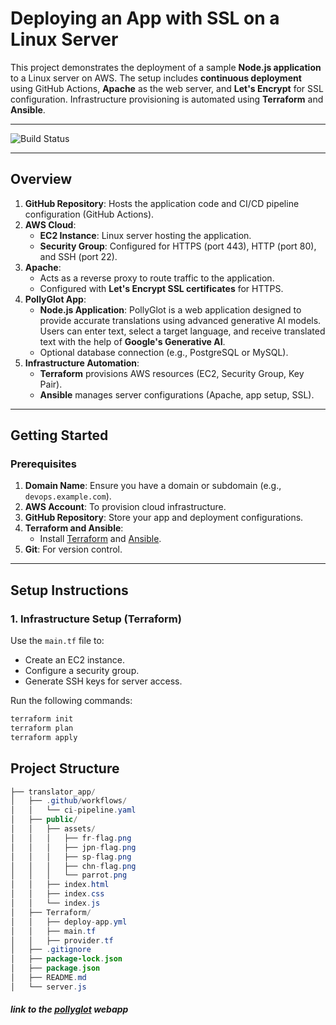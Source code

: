 # Deploying an App with SSL on a Linux Server

This project demonstrates the deployment of a sample **Node.js application** to a Linux server on AWS. The setup includes **continuous deployment** using GitHub Actions, **Apache** as the web server, and **Let's Encrypt** for SSL configuration. Infrastructure provisioning is automated using **Terraform** and **Ansible**.

---

![Build Status](https://github.com/PreciousDipe/translator_app/actions/workflows/ci-pipeline.yaml/badge.svg)

---

## **Overview**

1. **GitHub Repository**: Hosts the application code and CI/CD pipeline configuration (GitHub Actions).
2. **AWS Cloud**:
   - **EC2 Instance**: Linux server hosting the application.
   - **Security Group**: Configured for HTTPS (port 443), HTTP (port 80), and SSH (port 22).
3. **Apache**:
   - Acts as a reverse proxy to route traffic to the application.
   - Configured with **Let's Encrypt SSL certificates** for HTTPS.
4. **PollyGlot App**:
   - **Node.js Application**: PollyGlot is a web application designed to provide accurate translations using advanced generative AI models. Users can enter text, select a target language, and receive translated text with the help of **Google's Generative AI**.
   - Optional database connection (e.g., PostgreSQL or MySQL).
5. **Infrastructure Automation**:
   - **Terraform** provisions AWS resources (EC2, Security Group, Key Pair).
   - **Ansible** manages server configurations (Apache, app setup, SSL).

---

## **Getting Started**

### **Prerequisites**

1. **Domain Name**: Ensure you have a domain or subdomain (e.g., `devops.example.com`).
2. **AWS Account**: To provision cloud infrastructure.
3. **GitHub Repository**: Store your app and deployment configurations.
4. **Terraform and Ansible**:
   - Install [Terraform](https://developer.hashicorp.com/terraform/downloads) and [Ansible](https://docs.ansible.com/ansible/latest/installation_guide/intro_installation.html).
5. **Git**: For version control.

---

## **Setup Instructions**

### **1. Infrastructure Setup (Terraform)**

Use the `main.tf` file to:
- Create an EC2 instance.
- Configure a security group.
- Generate SSH keys for server access.

Run the following commands:
```bash
terraform init
terraform plan
terraform apply
```

## Project Structure
```java
├── translator_app/              
│   ├── .github/workflows/
│   │   └── ci-pipeline.yaml    
│   ├── public/
│   │   ├── assets/
│   │   │   ├── fr-flag.png
│   │   │   ├── jpn-flag.png
│   │   │   ├── sp-flag.png
│   │   │   ├── chn-flag.png
│   │   │   └── parrot.png
│   │   ├── index.html
│   │   ├── index.css
│   │   └── index.js   
│   ├── Terraform/
│   │   ├── deploy-app.yml
│   │   ├── main.tf
│   │   ├── provider.tf
│   ├── .gitignore
│   ├── package-lock.json
│   ├── package.json            
│   ├── README.md
│   └── server.js
```

##### link to the [pollyglot](https://pollyglot.mooo.com/) webapp 